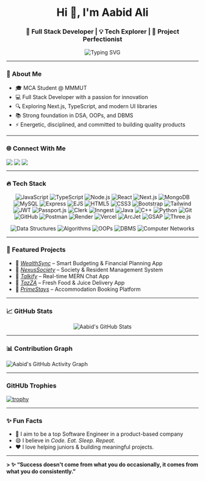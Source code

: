 <h1 align="center">Hi 👋, I'm Aabid Ali</h1>
<h3 align="center">🚀 Full Stack Developer | 💡 Tech Explorer | 🎯 Project Perfectionist</h3>

<p align="center">
  <img src="https://readme-typing-svg.herokuapp.com?font=Fira+Code&size=24&duration=3000&pause=1000&color=F7B42C&vCenter=true&center=true&width=600&lines=Full+Stack+Developer+%F0%9F%94%A5;MERN+Stack+Proficient+%F0%9F%92%BB;Passionate+Problem+Solver+%F0%9F%A4%96;Always+Learning+%F0%9F%9A%80" alt="Typing SVG" />
</p>

---

### 🧠 About Me

- 🎓 MCA Student @ MMMUT  
- 💻 Full Stack Developer with a passion for innovation  
- 🔍 Exploring Next.js, TypeScript, and modern UI libraries  
- 📚 Strong foundation in DSA, OOPs, and DBMS  
- ⚡ Energetic, disciplined, and committed to building quality products  

---
### 🌐 Connect With Me

<p align="left">
  <a href="https://linkedin.com/in/aabidali641" target="blank"><img align="center" src="https://img.shields.io/badge/-LinkedIn-blue?logo=linkedin" /></a>
  <a href="https://github.com/aabidali641" target="blank"><img align="center" src="https://img.shields.io/badge/-GitHub-181717?logo=github" /></a>
  <a href="mailto:aabidali641@gmail.com" target="blank"><img align="center" src="https://img.shields.io/badge/-Email-D14836?logo=gmail" /></a>
</p>

---

### 🔥 Tech Stack
<p align="center">
  <img src="https://img.shields.io/badge/-JavaScript-FFDD57?style=for-the-badge&logo=javascript&logoColor=black" alt="JavaScript" />
  <img src="https://img.shields.io/badge/-TypeScript-3178C6?style=for-the-badge&logo=typescript&logoColor=white" alt="TypeScript" />
  <img src="https://img.shields.io/badge/-Node.js-43853D?style=for-the-badge&logo=node.js&logoColor=white" alt="Node.js" />
  <img src="https://img.shields.io/badge/-React-61DAFB?style=for-the-badge&logo=react&logoColor=black" alt="React" />
  <img src="https://img.shields.io/badge/-Next.js-000000?style=for-the-badge&logo=next.js&logoColor=white" alt="Next.js" />
  <img src="https://img.shields.io/badge/-MongoDB-47A248?style=for-the-badge&logo=mongodb&logoColor=white" alt="MongoDB" />
  <img src="https://img.shields.io/badge/-MySQL-4479A1?style=for-the-badge&logo=mysql&logoColor=white" alt="MySQL" />
  <img src="https://img.shields.io/badge/-Express-000000?style=for-the-badge&logo=express&logoColor=white" alt="Express" />
  <img src="https://img.shields.io/badge/-EJS-9E4E00?style=for-the-badge&logo=ejs&logoColor=white" alt="EJS" />
  <img src="https://img.shields.io/badge/-HTML5-E34F26?style=for-the-badge&logo=html5&logoColor=white" alt="HTML5" />
  <img src="https://img.shields.io/badge/-CSS3-1572B6?style=for-the-badge&logo=css3&logoColor=white" alt="CSS3" />
  <img src="https://img.shields.io/badge/-Bootstrap-563D7C?style=for-the-badge&logo=bootstrap&logoColor=white" alt="Bootstrap" />
  <img src="https://img.shields.io/badge/-TailwindCSS-06B6D4?style=for-the-badge&logo=tailwind-css&logoColor=white" alt="Tailwind" />
  <img src="https://img.shields.io/badge/-JWT-000000?style=for-the-badge&logo=json-web-tokens&logoColor=white" alt="JWT" />
  <img src="https://img.shields.io/badge/-Passport.js-4C4C4C?style=for-the-badge&logo=passport&logoColor=white" alt="Passport.js" />
  <img src="https://img.shields.io/badge/-Clerk-26A69A?style=for-the-badge&logo=clerk&logoColor=white" alt="Clerk" />
  <img src="https://img.shields.io/badge/-Inngest-FF6F00?style=for-the-badge&logo=nestjs&logoColor=white" alt="Inngest" />
  <img src="https://img.shields.io/badge/-Java-007396?style=for-the-badge&logo=java&logoColor=white" alt="Java" />
  <img src="https://img.shields.io/badge/-C++-00599C?style=for-the-badge&logo=c%2B%2B&logoColor=white" alt="C++" />
  <img src="https://img.shields.io/badge/-Python-3776AB?style=for-the-badge&logo=python&logoColor=white" alt="Python" />
  <img src="https://img.shields.io/badge/-Git-F1502F?style=for-the-badge&logo=git&logoColor=white" alt="Git" />
  <img src="https://img.shields.io/badge/-GitHub-181717?style=for-the-badge&logo=github&logoColor=white" alt="GitHub" />
  <img src="https://img.shields.io/badge/-Postman-FF6C37?style=for-the-badge&logo=postman&logoColor=white" alt="Postman" />
  <img src="https://img.shields.io/badge/-Render-5A32A3?style=for-the-badge&logo=render&logoColor=white" alt="Render" />
  <img src="https://img.shields.io/badge/-Vercel-000000?style=for-the-badge&logo=vercel&logoColor=white" alt="Vercel" />
  <img src="https://img.shields.io/badge/-ArcJet-00A9D1?style=for-the-badge&logo=jet&logoColor=white" alt="ArcJet" />
  <img src="https://img.shields.io/badge/-GSAP-000000?style=for-the-badge&logo=gsap&logoColor=white" alt="GSAP" />
  <img src="https://img.shields.io/badge/-Three.js-000000?style=for-the-badge&logo=three.js&logoColor=white" alt="Three.js" />
</p>

<p align="center">
  <img src="https://img.shields.io/badge/-Data%20Structures-4A90E2?style=for-the-badge&logo=buffer&logoColor=white" alt="Data Structures" />
  <img src="https://img.shields.io/badge/-Algorithms-D93F3F?style=for-the-badge&logo=codeforces&logoColor=white" alt="Algorithms" />
  <img src="https://img.shields.io/badge/-OOPs-0044CC?style=for-the-badge&logo=circleci&logoColor=white" alt="OOPs" />
  <img src="https://img.shields.io/badge/-DBMS-FF8C00?style=for-the-badge&logo=databricks&logoColor=white" alt="DBMS" />
  <img src="https://img.shields.io/badge/-Computer%20Networks-263238?style=for-the-badge&logo=cloudflare&logoColor=white" alt="Computer Networks" />
</p>


---

### 🌟 Featured Projects
- 💸 *[WealthSync](#)* – Smart Budgeting & Financial Planning App  
- 🏢 *[NexusSociety](#)* – Society & Resident Management System  
- 💬 *[Talkify](#)* – Real-time MERN Chat App  
- 🍹 *[TazZA](#)* – Fresh Food & Juice Delivery App  
- 🏡 *[PrimeStays](#)* – Accommodation Booking Platform  

---

### 📈 GitHub Stats
<p align="center">
  <img src="https://github-readme-stats.vercel.app/api?username=aabidali641&show_icons=true&theme=tokyonight" alt="Aabid's GitHub Stats" />
</p>





---

### 📊 Contribution Graph
![Aabid's GitHub Activity Graph](https://github-readme-activity-graph.vercel.app/graph?username=aabidali641&theme=dracula)



---

### GitHUb Trophies

[![trophy](https://github-profile-trophy.vercel.app/?username=aabidali641&theme=dracula)](https://github.com/ryo-ma/github-profile-trophy)

---

### ✨ Fun Facts

- 🎯 I aim to be a top Software Engineer in a product-based company  
- 😄 I believe in _Code. Eat. Sleep. Repeat._
- ❤️ I love helping juniors & building meaningful projects.

---

**> ✨ “Success doesn't come from what you do occasionally, it comes from what you do consistently.”**
